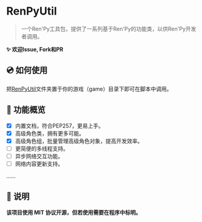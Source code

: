 # RenPyUtil
> 一个Ren'Py工具包，提供了一系列基于Ren'Py的功能类，以供Ren'Py开发者调用。

**:sparkles: 欢迎Issue, Fork和PR**

## :cd: 如何使用
把[RenPyUtil](./RenPyUtil)文件夹置于你的游戏（game）目录下即可在脚本中调用。

## :rocket: 功能概览
- [x] 内置文档，符合PEP257，更易上手。
- [x] 高级角色类，拥有更多可能。
- [x] 高级角色组，批量管理高级角色对象，提高开发效率。
- [ ] 更简便的多线程支持。
- [ ] 异步网络交互功能。
- [ ] 网络内容更新支持。

......

## :book: 说明
**该项目使用 MIT 协议开源，但若使用需要在程序中标明。**